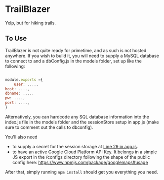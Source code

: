 # TrailBlazer
Yelp, but for hiking trails.

## To Use

TrailBlazer is not quite ready for primetime, and as such is not hosted anywhere. If you wish to build it, you will need to supply a MySQL database to connect to and a dbConfig.js in the models folder, set up like the following:

```Javascript

module.exports ={ 
    user: ....,
host: ....,
dbname: ....,
pw: ....,
port: ....,
}

```

Alternatively, you can hardcode any SQL database information into the index.js file in the models folder and the sessionStore setup in app.js (make sure to comment out the calls to dbconfig).

You'll also need
 - to supply a secret for the session storage at [Line 29 in app.js](https://github.com/ZachJDev/TrailBlazer/blob/master/app.js#L29).
 - to have an active Google Cloud Platform API Key. It belongs in a simple JS export in the /configs directory following the shape of the public config here: https://www.npmjs.com/package/googlemaps#usage

After that, simply running `npm install` should get you everything you need.
